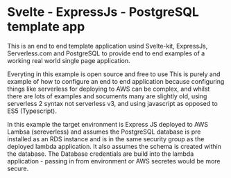 # Svelte - ExpressJs - PostgreSQL template app
This is an end to end template application usind Svelte-kit, ExpressJs, Serverless.com and PostgreSQL to provide end to end examples of a working real world single page application.

Everyting in this example is open source and free to use
This is purely and example of how to configure an end to end application because configuring things like serverless for deploying to AWS can be complex, and whilst there are lots of examples and socuments many are slightly old, using serverless 2 syntax not serverless v3, and using javascript as opposed to ES5 (Typescript).

In this example the target environment is Express JS deployed to AWS Lambsa (sereverless)
and assumes the PostgreSQL database is pre installed as an RDS instance and is in the same security group as the deployed lambda application. It also assumes the schema is created within the database.
The Database credentials are build into the lambda application - passing in from environment or AWS secretes would be more secure.

